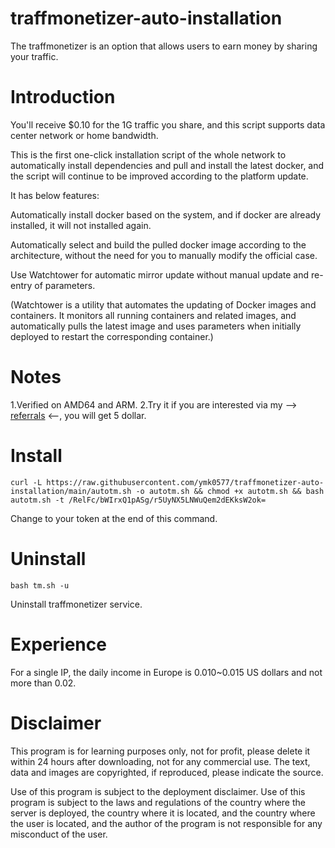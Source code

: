 # traffmonetizer-auto-installation
The traffmonetizer is an option that allows users to earn money by sharing your traffic.

# Introduction

You'll receive $0.10 for the 1G traffic you share, and this script supports data center network or home bandwidth.

This is the first one-click installation script of the whole network to automatically install dependencies and pull and install the latest docker, and the script will continue to be improved according to the platform update.

It has below features:

Automatically install docker based on the system, and if docker are already installed, it will not installed again.

Automatically select and build the pulled docker image according to the architecture, without the need for you to manually modify the official case.

Use Watchtower for automatic mirror update without manual update and re-entry of parameters.

(Watchtower is a utility that automates the updating of Docker images and containers. It monitors all running containers and related images, and automatically pulls the latest image and uses parameters when initially deployed to restart the corresponding container.)

# Notes
1.Verified on AMD64 and ARM.
2.Try it if you are interested via my --> [referrals](https://traffmonetizer.com/?aff=1762751) <--, you will get 5 dollar.

# Install
```
curl -L https://raw.githubusercontent.com/ymk0577/traffmonetizer-auto-installation/main/autotm.sh -o autotm.sh && chmod +x autotm.sh && bash autotm.sh -t /RelFc/bWIrxQ1pASg/r5UyNX5LNWuQem2dEKksW2ok=
```
Change to your token at the end of this command.

# Uninstall
```
bash tm.sh -u
```
Uninstall traffmonetizer service.

# Experience
For a single IP, the daily income in Europe is 0.010~0.015 US dollars and not more than 0.02.

# Disclaimer
This program is for learning purposes only, not for profit, please delete it within 24 hours after downloading, not for any commercial use. The text, data and images are copyrighted, if reproduced, please indicate the source.

Use of this program is subject to the deployment disclaimer. Use of this program is subject to the laws and regulations of the country where the server is deployed, the country where it is located, and the country where the user is located, and the author of the program is not responsible for any misconduct of the user.
